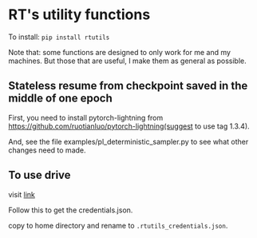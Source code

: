 # RT's utility functions

To install: `pip install rtutils`

Note that: some functions are designed to only work for me and my machines. But those that are useful, I make them as general as possible.
## Stateless resume from checkpoint saved in the middle of one epoch

First, you need to install pytorch-lightning from https://github.com/ruotianluo/pytorch-lightning(suggest to use tag 1.3.4).

And, see the file examples/pl_deterministic_sampler.py to see what other changes need to made. 

## To use drive
visit [link](https://developers.google.com/drive/api/v3/quickstart/python)

Follow this to get the credentials.json.

copy to home directory and rename to  `.rtutils_credentials.json`.
